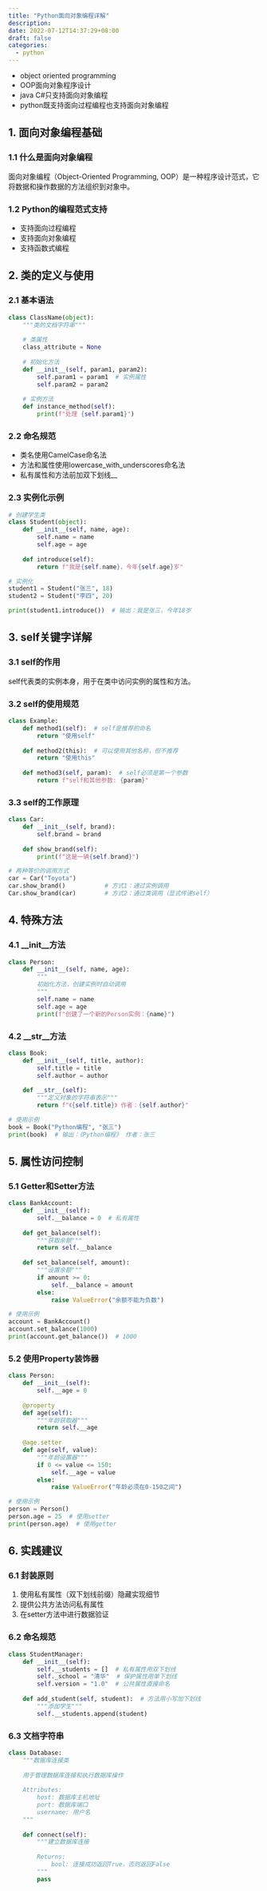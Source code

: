 ```yaml
---
title: "Python面向对象编程详解"
description: 
date: 2022-07-12T14:37:29+08:00
draft: false
categories:
  - python
---
```

- object oriented programming
- OOP面向对象程序设计
- java C#只支持面向对象编程
- python既支持面向过程编程也支持面向对象编程
<!--more-->


## 1. 面向对象编程基础

### 1.1 什么是面向对象编程
面向对象编程（Object-Oriented Programming, OOP）是一种程序设计范式，它将数据和操作数据的方法组织到对象中。

### 1.2 Python的编程范式支持
- 支持面向过程编程
- 支持面向对象编程
- 支持函数式编程

## 2. 类的定义与使用

### 2.1 基本语法
```python
class ClassName(object):
    """类的文档字符串"""
    
    # 类属性
    class_attribute = None
    
    # 初始化方法
    def __init__(self, param1, param2):
        self.param1 = param1  # 实例属性
        self.param2 = param2
    
    # 实例方法
    def instance_method(self):
        print(f"处理 {self.param1}")
```

### 2.2 命名规范
- 类名使用CamelCase命名法
- 方法和属性使用lowercase_with_underscores命名法
- 私有属性和方法前加双下划线__

### 2.3 实例化示例
```python
# 创建学生类
class Student(object):
    def __init__(self, name, age):
        self.name = name
        self.age = age
    
    def introduce(self):
        return f"我是{self.name}，今年{self.age}岁"

# 实例化
student1 = Student("张三", 18)
student2 = Student("李四", 20)

print(student1.introduce())  # 输出：我是张三，今年18岁
```

## 3. self关键字详解

### 3.1 self的作用
self代表类的实例本身，用于在类中访问实例的属性和方法。

### 3.2 self的使用规范
```python
class Example:
    def method1(self):  # self是推荐的命名
        return "使用self"
    
    def method2(this):  # 可以使用其他名称，但不推荐
        return "使用this"
    
    def method3(self, param):  # self必须是第一个参数
        return f"self和其他参数: {param}"
```

### 3.3 self的工作原理
```python
class Car:
    def __init__(self, brand):
        self.brand = brand
    
    def show_brand(self):
        print(f"这是一辆{self.brand}")

# 两种等价的调用方式
car = Car("Toyota")
car.show_brand()           # 方式1：通过实例调用
Car.show_brand(car)        # 方式2：通过类调用（显式传递self）
```

## 4. 特殊方法

### 4.1 __init__方法
```python
class Person:
    def __init__(self, name, age):
        """
        初始化方法，创建实例时自动调用
        """
        self.name = name
        self.age = age
        print(f"创建了一个新的Person实例：{name}")
```

### 4.2 __str__方法
```python
class Book:
    def __init__(self, title, author):
        self.title = title
        self.author = author
    
    def __str__(self):
        """定义对象的字符串表示"""
        return f"《{self.title}》 作者：{self.author}"

# 使用示例
book = Book("Python编程", "张三")
print(book)  # 输出：《Python编程》 作者：张三
```

## 5. 属性访问控制

### 5.1 Getter和Setter方法
```python
class BankAccount:
    def __init__(self):
        self.__balance = 0  # 私有属性
    
    def get_balance(self):
        """获取余额"""
        return self.__balance
    
    def set_balance(self, amount):
        """设置余额"""
        if amount >= 0:
            self.__balance = amount
        else:
            raise ValueError("余额不能为负数")

# 使用示例
account = BankAccount()
account.set_balance(1000)
print(account.get_balance())  # 1000
```

### 5.2 使用Property装饰器
```python
class Person:
    def __init__(self):
        self.__age = 0
    
    @property
    def age(self):
        """年龄获取器"""
        return self.__age
    
    @age.setter
    def age(self, value):
        """年龄设置器"""
        if 0 <= value <= 150:
            self.__age = value
        else:
            raise ValueError("年龄必须在0-150之间")

# 使用示例
person = Person()
person.age = 25  # 使用setter
print(person.age)  # 使用getter
```

## 6. 实践建议

### 6.1 封装原则
1. 使用私有属性（双下划线前缀）隐藏实现细节
2. 提供公共方法访问私有属性
3. 在setter方法中进行数据验证

### 6.2 命名规范
```python
class StudentManager:
    def __init__(self):
        self.__students = []  # 私有属性用双下划线
        self._school = "清华"  # 保护属性用单下划线
        self.version = "1.0"  # 公共属性直接命名
    
    def add_student(self, student):  # 方法用小写加下划线
        """添加学生"""
        self.__students.append(student)
```

### 6.3 文档字符串
```python
class Database:
    """数据库连接类
    
    用于管理数据库连接和执行数据库操作
    
    Attributes:
        host: 数据库主机地址
        port: 数据库端口
        username: 用户名
    """
    
    def connect(self):
        """建立数据库连接
        
        Returns:
            bool: 连接成功返回True，否则返回False
        """
        pass
```
